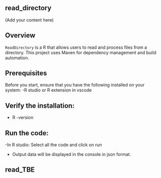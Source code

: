 ## read_directory

(Add your content here)
## Overview
`ReadDirectory` is a R that allows users to read and process files from a directory. This project uses Maven for dependency management and build automation.

## Prerequisites
Before you start, ensure that you have the following installed on your system:
-R studio or R extension in vscode

## Verify the installation:
- R -version

## Run the code:
-In R studio:
 Select all the code and click on run

- Output data will be displayed in the console in json format.

## read_TBE